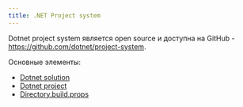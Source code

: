 ```yaml
---
title: .NET Project system
---
```


Dotnet project system является open source и доступна на GitHub - https://github.com/dotnet/project-system.

Основные элементы:
- [Dotnet solution](./Dotnet%20solution.md)
- [Dotnet project](./Dotnet%20project.md)
- [Directory.build.props](./Directory.build.props.md)
